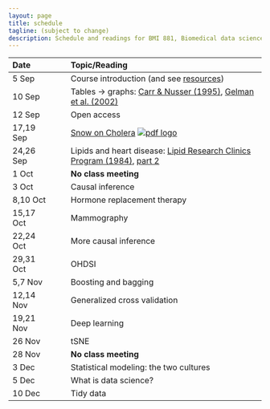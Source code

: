 ```yaml
---
layout: page
title: schedule
tagline: (subject to change)
description: Schedule and readings for BMI 881, Biomedical data science scholarly literature
---
```


| Date    | &nbsp;&nbsp;&nbsp;&nbsp;   | Topic/Reading  |
| :------ | -- | :----- |
| 5 Sep   |    | Course introduction (and see [resources](resources.html))
| 10 Sep  |    | Tables &rarr; graphs: [Carr & Nusser (1995)](http://mason.gmu.edu/~dcarr/lib/v6n3.pdf), [Gelman et al. (2002)](https://doi.org/10.1198/000313002317572790)
| 12 Sep  |    | Open access
| 17,19 Sep  |    | [Snow on Cholera](http://www.ph.ucla.edu/epi/snow/snowbook.html) [![pdf logo](https://kbroman.org/pages/icons16/pdf-icon.png)](https://bit.ly/snow_cholera_pdf) |
| 24,26 Sep |     | Lipids and heart disease: [Lipid Research Clinics Program (1984)](https://doi.org/10.1001/jama.1984.03340270029025), [part 2](https://doi.org/10.1001/jama.1984.03340270043026) |
| 1 Oct   |    | **No class meeting**
| 3 Oct   |    | Causal inference
| 8,10 Oct |   | Hormone replacement therapy |
| 15,17 Oct |  | Mammography
| 22,24 Oct |  | More causal inference
| 29,31 Oct |  | OHDSI
| 5,7 Nov   |  | Boosting and bagging
| 12,14 Nov |  | Generalized cross validation |
| 19,21 Nov |  | Deep learning
| 26 Nov    |  | tSNE
| 28 Nov |    | **No class meeting**
| 3 Dec |   | Statistical modeling: the two cultures |
| 5 Dec |   | What is data science? |
| 10 Dec  |   | Tidy data
